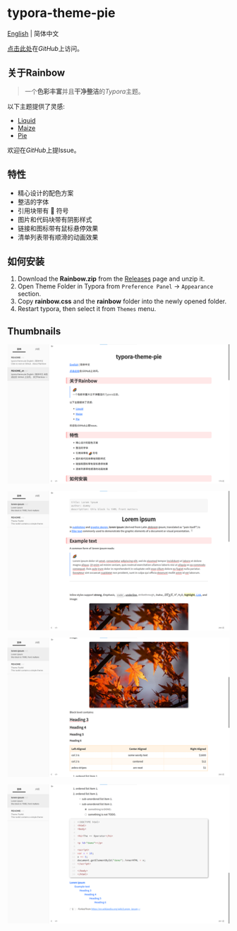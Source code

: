 # typora-theme-pie

[English](README.md) | 简体中文

[点击此处]()在*GitHub*上访问。

## 关于Rainbow

> 一个**色彩丰富**并且**干净整洁**的*Typora*主题。

以下主题提供了灵感:

+ [Liquid](https://github.com/Fentaniao/Liquid)
+ [Maize](https://github.com/BEATREE/typora-maize-theme)
+ [Pie](https://github.com/kevinzhao2233/typora-theme-pie)

欢迎在*GitHub*上提Issue。

## 特性

+ 精心设计的配色方案
+ 整洁的字体
+ 引用块带有 :rainbow: 符号
+ 图片和代码块带有阴影样式
+ 链接和图标带有鼠标悬停效果
+ 清单列表带有顺滑的动画效果

## 如何安装

1. Download the **Rainbow.zip** from the [Releases](https://github.com/Fentaniao/Liquid/releases) page and unzip it.
2. Open Theme Folder in Typora from `Preference Panel` → `Appearance` section.
3. Copy **rainbow.css** and the **rainbow** folder into the newly opened folder.
4. Restart typora, then select it from `Themes` menu.

## Thumbnails

![pic1](pic1_zh.png)

![pic2](pic2.png)

![pic3](pic3.png)

![pic4](pic4.png)